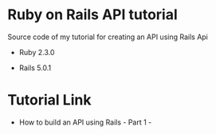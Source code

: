 # Ruby on Rails API tutorial

Source code of my tutorial for creating an API using Rails Api

* Ruby 2.3.0

* Rails 5.0.1

# Tutorial Link
  * How to build an API using Rails - Part 1 - 
